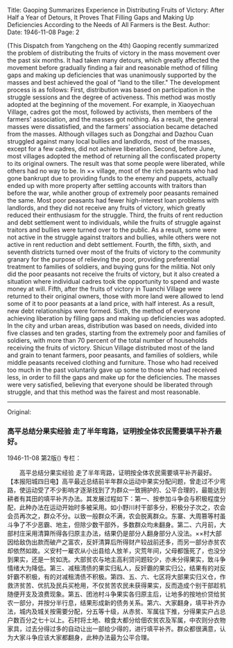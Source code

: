 Title: Gaoping Summarizes Experience in Distributing Fruits of Victory: After Half a Year of Detours, It Proves That Filling Gaps and Making Up Deficiencies According to the Needs of All Farmers is the Best.
Author: 
Date: 1946-11-08
Page: 2

(This Dispatch from Yangcheng on the 4th) Gaoping recently summarized the problem of distributing the fruits of victory in the mass movement over the past six months. It had taken many detours, which greatly affected the movement before gradually finding a fair and reasonable method of filling gaps and making up deficiencies that was unanimously supported by the masses and best achieved the goal of "land to the tiller." The development process is as follows: First, distribution was based on participation in the struggle sessions and the degree of activeness. This method was mostly adopted at the beginning of the movement. For example, in Xiaoyechuan Village, cadres got the most, followed by activists, then members of the farmers' association, and the masses got nothing. As a result, the general masses were dissatisfied, and the farmers' association became detached from the masses. Although villages such as Dongzhai and Dazhou Cuan struggled against many local bullies and landlords, most of the masses, except for a few cadres, did not achieve liberation. Second, before June, most villages adopted the method of returning all the confiscated property to its original owners. The result was that some people were liberated, while others had no way to be. In ×× village, most of the rich peasants who had gone bankrupt due to providing funds to the enemy and puppets, actually ended up with more property after settling accounts with traitors than before the war, while another group of extremely poor peasants remained the same. Most poor peasants had fewer high-interest loan problems with landlords, and they did not receive any fruits of victory, which greatly reduced their enthusiasm for the struggle. Third, the fruits of rent reduction and debt settlement went to individuals, while the fruits of struggle against traitors and bullies were turned over to the public. As a result, some were not active in the struggle against traitors and bullies, while others were not active in rent reduction and debt settlement. Fourth, the fifth, sixth, and seventh districts turned over most of the fruits of victory to the community granary for the purpose of relieving the poor, providing preferential treatment to families of soldiers, and buying guns for the militia. Not only did the poor peasants not receive the fruits of victory, but it also created a situation where individual cadres took the opportunity to spend and waste money at will. Fifth, after the fruits of victory in Tuanchi Village were returned to their original owners, those with more land were allowed to lend some of it to poor peasants at a land price, with half interest. As a result, new debt relationships were formed. Sixth, the method of everyone achieving liberation by filling gaps and making up deficiencies was adopted. In the city and urban areas, distribution was based on needs, divided into five classes and ten grades, starting from the extremely poor and families of soldiers, with more than 70 percent of the total number of households receiving the fruits of victory. Shicun Village distributed most of the land and grain to tenant farmers, poor peasants, and families of soldiers, while middle peasants received clothing and furniture. Those who had received too much in the past voluntarily gave up some to those who had received less, in order to fill the gaps and make up for the deficiencies. The masses were very satisfied, believing that everyone should be liberated through struggle, and that this method was the fairest and most reasonable.



<hr /> 

Original: 


### 高平总结分果实经验  走了半年弯路，证明按全体农民需要填平补齐最好。

1946-11-08
第2版()
专栏：

　　高平总结分果实经验
    走了半年弯路，证明按全体农民需要填平补齐最好。
    【本报阳城四日电】高平最近总结前半年群众运动中果实分配问题，曾走过不少弯路，使运动受了不少影响才逐渐找到了为群众一致拥护的、公平合理的，最能达到耕者有其田的填平补齐办法。其发展过程如下：第一、按参加斗争会与积极程度分配，此种办法在运动开始时多被采用。如小野川村干部多分，积极分子次之，农会会员再次之，群众不分。以致一般群众不满，农会脱离群众。东寨、大周篡等村虽斗争了不少恶霸、地主，但除少数干部外，多数群众均未翻身。第二、六月前，大部村庄采用清算所得各归原主办法，结果仍是部分人翻身部分人没法。××村大部因给敌伪出款而破产之富农，反奸清算后所得财产较战前还多，而另一部分赤贫农却依然如故。义安村一雇农从小出县给人放羊，灾荒年间，父母都饿死了，也没分到果实，还是一贫如洗。大部贫农与地主高利贷问题较少，亦未分得果实，致斗争情绪大为降低。第三、减租清债的果实归私人，反奸霸的果实归公，结果有的对反奸霸不积极，有的对减租清债不积极。第四、五、六、七区将大部果实归义仓，作救济贫苦、优抗及民兵买枪用，不仅贫苦农民未获得果实，反而造成个别干部趁机随便开支及浪费现象。第五、团池村斗争果实各归原主后，让地多的按地价贷给贫农一部分，并按分半行息，结果形成新的债务关系。第六、大家翻身，填平补齐办法，城内及城关按需要分配，分五等十级，从赤贫、军属往下推，分得果实户占总户数百分之七十以上。石村将土地、粮食大都分给佃农贫农及军属，中农则分衣物家具，过去分得过多的自动让出一部给少得的，进行填平补齐。群众都很满意，认为大家斗争应该大家都翻身，此种办法最为公平合理。
